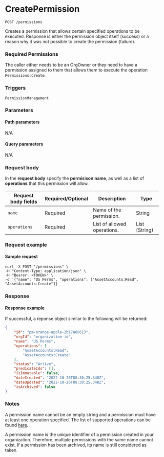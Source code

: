 # CreatePermission

`POST /permissions`

Creates a permission that allows certain specified operations to be executed. Response is either the permission object itself (success) or a reason why it was not possible to create the permission (failure).

### Required Permissions <a href="#scopes" id="scopes"></a>

The caller either needs to be an OrgOwner or they need to have a permission assigned to them that allows them to execute the operation `Permissions:Create`.

### Triggers <a href="#triggers.1" id="triggers.1"></a>

`PermissionManagement`

### Parameters <a href="#parameters.1" id="parameters.1"></a>

#### Path parameters <a href="#path-parameters" id="path-parameters"></a>

N/A

#### Query parameters <a href="#query-parameters" id="query-parameters"></a>

N/A

### Request body <a href="#request-body" id="request-body"></a>

In the **request body** specify the **permisison name**, as well as a list of **operations** that this permission will allow.

| Request body fields | Required/Optional | Description                 | Type          |
| ------------------- | ----------------- | --------------------------- | ------------- |
| `name`              | Required          | Name of the permission.     | String        |
| `operations`        | Required          | List of allowed operations. | List (String) |

### Request example <a href="#request-example.1" id="request-example.1"></a>

#### Sample request <a href="#sample-request" id="sample-request"></a>

```shell
curl -X POST "/permissions" \
-H "Content-Type: application/json" \
-H "Bearer: <TOKEN>" \
-d '{"name": "US Perms", "operations": ["AssetAccounts:Read", "AssetAccounts:Create"]}
```

### Response <a href="#response" id="response"></a>

#### Response example <a href="#response-example" id="response-example"></a>

If successful, a reponse object similar to the following will be returned:

```json
{
    "id": "pm-orange-apple-2b17a80613",
    "orgId": "organization-id",
    "name": "US Perms",
    "operations": [
        "AssetAccounts:Read",
        "AssetAccounts:Create"
    ],
    "status": "Active",
    "predicateIds": [],
    "isImmutable": false,
    "dateCreated": "2022-10-26T08:30:25.348Z",
    "dateUpdated": "2022-10-26T08:30:25.348Z",
    "isArchived": false
}
```

### Notes <a href="#notes" id="notes"></a>

A permission name cannot be an empty string and a permission must have at least one operation specified. The list of supported operations can be found [here](https://dfns.gitbook.io/dfns-docs/api-docs/dfns-api-enumerated-types#permission-operations).

A permission name is the unique identifier of a permission created in your organization. Therefore, multiple permissions with the same name cannot exist. If a permission has been archived, its name is still considered as taken.
